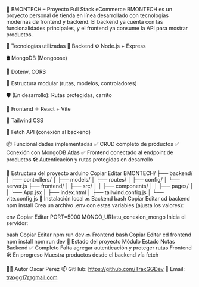 🛒 BMONTECH – Proyecto Full Stack eCommerce
BMONTECH es un proyecto personal de tienda en línea desarrollado con tecnologías modernas de frontend y backend.
El backend ya cuenta con las funcionalidades principales, y el frontend ya consume la API para mostrar productos.

🚀 Tecnologías utilizadas
🧠 Backend
⚙️ Node.js + Express

🛢️ MongoDB (Mongoose)

🔐 Dotenv, CORS

🧱 Estructura modular (rutas, modelos, controladores)

🛡️ (En desarrollo): Rutas protegidas, carrito

🎨 Frontend
⚛️ React + Vite

💨 Tailwind CSS

🔗 Fetch API (conexión al backend)

📦 Funcionalidades implementadas
✅ CRUD completo de productos
✅ Conexión con MongoDB Atlas
✅ Frontend conectado al endpoint de productos
🛠️ Autenticación y rutas protegidas en desarrollo

📁 Estructura del proyecto
arduino
Copiar
Editar
BMONTECH/
├── backend/
│   ├── controllers/
│   ├── models/
│   ├── routes/
│   ├── config/
│   └── server.js
├── frontend/
│   ├── src/
│   │   ├── components/
│   │   ├── pages/
│   │   └── App.jsx
│   ├── index.html
│   ├── tailwind.config.js
│   └── vite.config.js
🧪 Instalación local
🔙 Backend
bash
Copiar
Editar
cd backend
npm install
Crea un archivo .env con estas variables (ajusta los valores):

env
Copiar
Editar
PORT=5000
MONGO_URI=tu_conexion_mongo
Inicia el servidor:

bash
Copiar
Editar
npm run dev
🔜 Frontend
bash
Copiar
Editar
cd frontend
npm install
npm run dev
📌 Estado del proyecto
Módulo	Estado	Notas
Backend	✅ Completo	Falta agregar autenticación y proteger rutas
Frontend	🛠️ En progreso	Muestra productos desde el backend vía fetch

🧑‍💻 Autor
Oscar Perez
📫 GitHub: https://github.com/TraxGGDev
📧 Email: traxgg17@gmail.com
